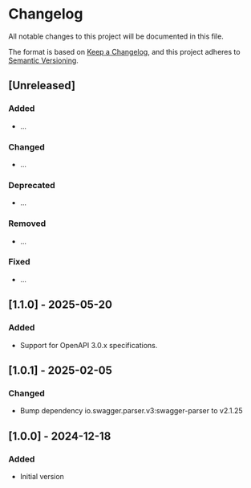 Changelog
=========

All notable changes to this project will be documented in this file.

The format is based on [Keep a Changelog](https://keepachangelog.com/en/1.1.0/),
and this project adheres to [Semantic Versioning](https://semver.org/spec/v2.0.0.html).

## [Unreleased]
### Added
- ...

### Changed
- ...

### Deprecated
- ...

### Removed
- ...

### Fixed
- ...

## [1.1.0] - 2025-05-20
### Added
- Support for OpenAPI 3.0.x specifications.

## [1.0.1] - 2025-02-05
### Changed
- Bump dependency io.swagger.parser.v3:swagger-parser to v2.1.25

## [1.0.0] - 2024-12-18
### Added
- Initial version
